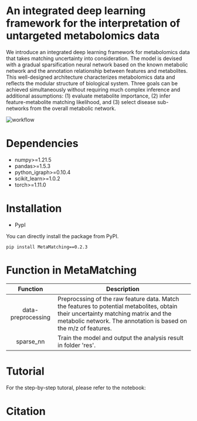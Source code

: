# An integrated deep learning framework for the interpretation of untargeted metabolomics data
We introduce an integrated deep learning framework for metabolomics data that takes matching uncertainty into consideration. The model is devised with a gradual sparsification neural network based on the known metabolic network and the annotation relationship between features and metabolites. This well-designed architecture characterizes metabolomics data and reflects the modular structure of biological system. Three goals can be achieved simultaneously without requiring much complex inference and additional assumptions: (1) evaluate metabolite importance, (2) infer feature-metabolite matching likelihood, and (3) select disease sub-networks from the overall metabolic network. 

![workflow](https://github.com/tianlq-prog/SPARSENN/blob/master/docs/images/workflow.png)

# Dependencies
- numpy>=1.21.5
- pandas>=1.5.3
- python_igraph>=0.10.4
- scikit_learn>=1.0.2
- torch>=1.11.0

# Installation

- PypI

You can directly install the package from PyPI.

`pip install MetaMatching==0.2.3`

# Function in MetaMatching

|  **Function**  | **Description**                                                                                       |
| :--------------: | ----------------------------------------------------------------------------------------------------------- |
|  data-preprocessing  | Preprocssing of the raw feature data. Match the features to potential metabolites, obtain their uncertainty matching matrix and the metabolic network. The annotation is based on the m/z of features. |
| sparse_nn | Train the model and output the analysis result in folder 'res'.         |

# Tutorial 

For the step-by-step tutoral, please refer to the notebook:

# Citation
